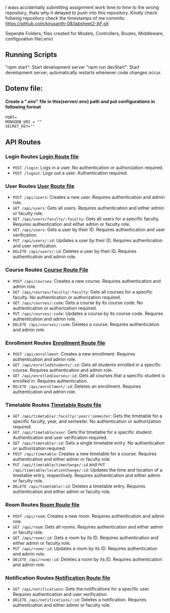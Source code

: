 I wass accidentally submitting assignment work time to time to the wrong repository, thats why it delayed to push into this repository.
Kindly check follwing repository check the timestamps of me commits:
    https://github.com/kirusanth-08/labsheet2-AF.git

Seperate Folders, files created for Models, Controllers, Routes, Middleware, configuration file(.env)


## Running Scripts
"npm start": Start development server
"npm run devStart":  Start development server, automatically restarts whenever code changes occur.


## Dotenv file:
#### Create a ".env" file in this(server/.env) path and put configurations in following format
    PORT=
    MONGODB_URI = ""
    SECRET_KEY=""

## API Routes

### Login Routes    [Login Route file](./routes/loginRoute.js)
- `POST /login`: Logs in a user. No authentication or authorization required.
- `POST /logout`: Logs out a user. Authentication required.

### User Routes     [User Route file](./routes/userRoutes.js)
- `POST /api/users`: Creates a new user. Requires authentication and admin role.
- `GET /api/users`: Gets all users. Requires authentication and either admin or faculty role.
- `GET /api/users/faculty/:faculty`: Gets all users for a specific faculty. Requires authentication and either admin or faculty role.
- `GET /api/users`: Gets a user by their ID. Requires authentication and user verification.
- `PUT /api/users/:id`: Updates a user by their ID. Requires authentication and user verification.
- `DELETE /api/users/:id`: Deletes a user by their ID. Requires authentication and admin role.

### Course Routes   [Course Route File](./routes/courseRoutes.js)
- `POST /api/courses`: Creates a new course. Requires authentication and admin role.
- `GET /api/courses/faculty/:faculty`: Gets all courses for a specific faculty. No authentication or authorization required.
- `GET /api/courses/:code`: Gets a course by its course code. No authentication or authorization required.
- `PUT /api/courses/:code`: Updates a course by its course code. Requires authentication and admin role.
- `DELETE /api/courses/:code`: Deletes a course. Requires authentication and admin role.

### Enrollment Routes   [Enrollment Route file](./routes/enrollmentRoutes.js)
- `POST /api/enrollment`: Creates a new enrollment. Requires authentication and admin role.
- `GET /api/enrolledStudents/:id`: Gets all students enrolled in a specific course. Requires authentication and admin role.
- `GET /api/enrolledCourses/:id`: Gets all courses that a specific student is enrolled in. Requires authentication.
- `DELETE /api/enrollment/:id`: Deletes an enrollment. Requires authentication and admin role.

### Timetable Routes    [Timetable Route file](./routes/timetableRoutes.js)
- `GET /api/timetable/:faculty/:year/:semester`: Gets the timetable for a specific faculty, year, and semester. No authentication or authorization required.
- `GET /api/timetable/user`: Gets the timetable for a specific student. Authentication and user verification required.
- `GET /api/timetable/:id`: Gets a single timetable entry. No authentication or authorization required.
- `POST /api/timetable`: Creates a new timetable for a course. Requires authentication and either admin or faculty role.
- `PUT /api/timetable/timechange/:id` and `PUT /api/timetable/locationChange/:id`: Updates the time and location of a timetable entry, respectively. Requires authentication and either admin or faculty role.
- `DELETE /api/timetable/:id`: Deletes a timetable entry. Requires authentication and either admin or faculty role.

### Room Routes     [Room Route file](./routes/roomRoutes.js)
- `POST /api/room`: Creates a new room. Requires authentication and admin role.
- `GET /api/room`: Gets all rooms. Requires authentication and either admin or faculty role.
- `GET /api/room/:id`: Gets a room by its ID. Requires authentication and either admin or faculty role.
- `PUT /api/room/:id`: Updates a room by its ID. Requires authentication and admin role.
- `DELETE /api/room/:id`: Deletes a room by its ID. Requires authentication and admin role.

### Notification Routes     [Notification Route file](./routes/notificationRoutes.js)
- `GET /api/notifications`: Gets the notifications for a specific user. Requires authentication and user verification.
- `DELETE /api/notifications/:id`: Deletes a notification. Requires authentication and either admin or faculty role.